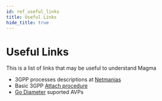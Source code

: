 ```yaml
---
id: ref_useful_links
title: Useful Links
hide_title: true
---
```


# Useful Links

This is a list of links that may be useful to understand Magma

- 3GPP processes descriptions at [Netmanias](https://www.netmanias.com/)
- Basic 3GPP [Attach procedure](https://www.netmanias.com/en/post/techdocs/6102/emm-initial-attach-lte/emm-procedure-1-initial-attach-part-2-call-flow-of-initial-attach)
- [Go Diameter](https://github.com/fiorix/go-diameter/blob/master/diam/dict/default.go) suported AVPs

